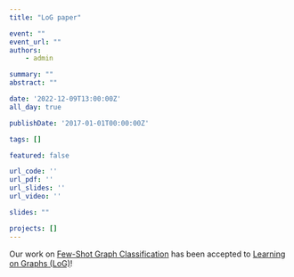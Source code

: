 ```yaml
---
title: "LoG paper"

event: ""
event_url: ""
authors:
    - admin

summary: ""
abstract: ""

date: '2022-12-09T13:00:00Z'
all_day: true

publishDate: '2017-01-01T00:00:00Z'

tags: []

featured: false

url_code: ''
url_pdf: ''
url_slides: ''
url_video: ''

slides: ""

projects: []
---
```

Our work on [Few-Shot Graph Classification](https://proceedings.mlr.press/v198/crisostomi22a.html) has been accepted to [Learning on Graphs (LoG)](https://logconference.org/)!